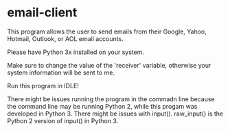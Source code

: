 # email-client
This program allows the user to send emails from their Google, Yahoo, Hotmail, Outlook, or AOL email accounts.

Please have Python 3x installed on your system.

Make sure to change the value of the 'receiver' variable, otherwise your system information will be sent to me.

Run this program in IDLE!

There might be issues running the program in the commadn line because the command line may be running Python 2, while this progam was developed in Python 3. There might be issues with input(). raw_input() is the Python 2 version of input() in Python 3.
